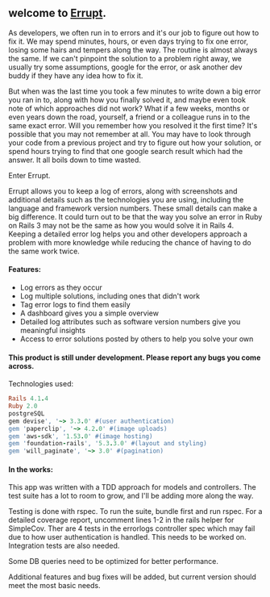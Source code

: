 ## welcome to [Errupt](http://infinite-lake-6652.herokuapp.com/).


As developers, we often run in to errors and it's our job to figure out how to fix it. We may spend minutes, hours, or even days trying to fix one error, losing some hairs and tempers along the way. The routine is almost always the same. If we can't pinpoint the solution to a problem right away, we usually try some assumptions, google for the error, or ask another dev buddy if they have any idea how to fix it.

But when was the last time you took a few minutes to write down a big error you ran in to, along with how you finally solved it, and maybe even took note of which approaches did not work? What if a few weeks, months or even years down the road, yourself, a friend or a colleague runs in to the same exact error. Will you remember how you resolved it the first time? It's possible that you may not remember at all. You may have to look through your code from a previous project and try to figure out how your solution, or spend hours trying to find that one google search result which had the answer. It all boils down to time wasted.

Enter Errupt.

Errupt allows you to keep a log of errors, along with screenshots and additional details such as the technologies you are using, including the language and framework version numbers. These small details can make a big difference. It could turn out to be that the way you solve an error in Ruby on Rails 3 may not be the same as how you would solve it in Rails 4. Keeping a detailed error log helps you and other developers approach a problem with more knowledge while reducing the chance of having to do the same work twice.

#### Features:

* Log errors as they occur
* Log multiple solutions, including ones that didn't work
* Tag error logs to find them easily
* A dashboard gives you a simple overview
* Detailed log attributes such as software version numbers give you meaningful insights
* Access to error solutions posted by others to help you solve your own

#### This product is still under development. Please report any bugs you come across.

Technologies used:

``` ruby
Rails 4.1.4
Ruby 2.0
postgreSQL
gem devise', '~> 3.3.0' #(user authentication)
gem 'paperclip', '~> 4.2.0' #(image uploads)
gem 'aws-sdk', '1.53.0' #(image hosting)
gem 'foundation-rails', '5.3.3.0' #(layout and styling)
gem 'will_paginate', '~> 3.0' #(pagination)
```

#### In the works:

This app was written with a TDD approach for models and controllers. The test suite has a lot to room to grow, and I'll be adding more along the way. 

Testing is done with rspec. To run the suite, bundle first and run rspec. For a detailed coverage report, uncomment lines 1-2 in the rails helper for SimpleCov. Ther are 4 tests in the errorlogs controller spec which may fail due to how user authentication is handled. This needs to be worked on. Integration tests are also needed.

Some DB queries need to be optimized for better performance.

Additional features and bug fixes will be added, but current version should meet the most basic needs.